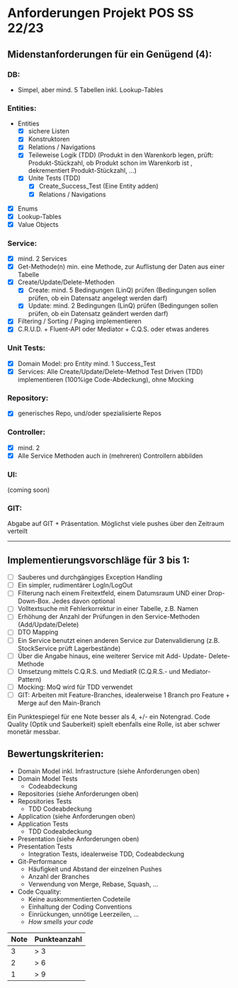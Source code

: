 # Anforderungen Projekt POS SS 22/23

## Midenstanforderungen für ein Genügend (4):

### DB:
* Simpel, aber mind. 5 Tabellen inkl. Lookup-Tables

### Entities:
* Entities
  - [x] sichere Listen
  - [x] Konstruktoren
  - [x] Relations / Navigations
  - [x] Teileweise Logik (TDD) (Produkt in den Warenkorb legen, prüft: Produkt-Stückzahl, ob Produkt schon im Warenkorb ist , dekrementiert Produkt-Stückzahl, ...)
  - [x] Unite Tests (TDD)
    - [x] Create_Success_Test (Eine Entity adden)
    - [x] Relations / Navigations
- [x] Enums
- [x] Lookup-Tables
- [x] Value Objects

### Service:
* [x] mind. 2 Services
* [x] Get-Methode(n) min. eine Methode, zur Auflistung der Daten aus einer Tabelle
* [x] Create/Update/Delete-Methoden
  * [x] Create: mind. 5 Bedingungen (LinQ) prüfen (Bedingungen sollen prüfen, ob ein Datensatz angelegt werden darf)
  * [x] Update: mind. 2 Bedingungen (LinQ) prüfen (Bedingungen sollen prüfen, ob ein Datensatz geändert werden darf)
* [x] Filtering / Sorting / Paging implementieren
* [x] C.R.U.D. + Fluent-API oder Mediator + C.Q.S. oder etwas anderes

### Unit Tests:
* [x] Domain Model: pro Entity mind. 1 Success_Test
* [x] Services: Alle Create/Update/Delete-Method Test Driven (TDD) implementieren (100%ige Code-Abdeckung), ohne Mocking

### Repository:
* [x] generisches Repo, und/oder spezialisierte Repos

### Controller:
* [x] mind. 2
* [x] Alle Service Methoden auch in (mehreren) Controllern abbilden

### UI:
(coming soon)

### GIT:
Abgabe auf GIT + Präsentation. Möglichst viele pushes über den Zeitraum verteilt

---

## Implementierungsvorschläge für 3 bis 1:

* [ ] Sauberes und durchgängiges Exception Handling
* [ ] Ein simpler, rudimentärer LogIn/LogOut
* [ ] Filterung nach einem Freitextfeld, einem Datumsraum UND einer Drop-Down-Box. Jedes davon optional
* [ ] Volltextsuche mit Fehlerkorrektur in einer Tabelle, z.B. Namen
* [ ] Erhöhung der Anzahl der Prüfungen in den Service-Methoden (Add/Update/Delete)
* [ ] DTO Mapping
* [ ] Ein Service benutzt einen anderen Service zur Datenvalidierung (z.B. StockService prüft Lagerbestände)
* [ ] Über die Angabe hinaus, eine weiterer Service mit Add- Update- Delete-Methode
* [ ] Umsetzung mittels C.Q.R.S. und MediatR (C.Q.R.S.- und Mediator-Pattern)
* [ ] Mocking: MoQ wird für TDD verwendet
* [ ] GIT: Arbeiten mit Feature-Branches, idealerweise 1 Branch pro Feature + Merge auf den Main-Branch

Ein Punktespiegel für ene Note besser als 4, +/- ein Notengrad. Code Quality (Optik und Sauberkeit) spielt ebenfalls eine Rolle, ist aber schwer monetär messbar.

## Bewertungskriterien:

* Domain Model inkl. Infrastructure (siehe Anforderungen oben)
* Domain Model Tests
  * Codeabdeckung
* Repositories (siehe Anforderungen oben)
* Repositories Tests
  * TDD Codeabdeckung
* Application (siehe Anforderungen oben)
* Application Tests
  * TDD Codeabdeckung
* Presentation (siehe Anforderungen oben)
* Presentation Tests
  * Integration Tests, idealerweise TDD, Codeabdeckung
* Git-Performance
  * Häufigkeit und Abstand der einzelnen Pushes
  * Anzahl der Branches
  * Verwendung von Merge, Rebase, Squash, ...
* Code Cquality:
  * Keine auskommentierten Codeteile
  * Einhaltung der Coding Conventions
  * Einrückungen, unnötige Leerzeilen, ...
  * *How smells your code*


| Note | Punkteanzahl |
|---|---|
| 3 | > 3 |
| 2 | > 6 |
| 1 | > 9 |
